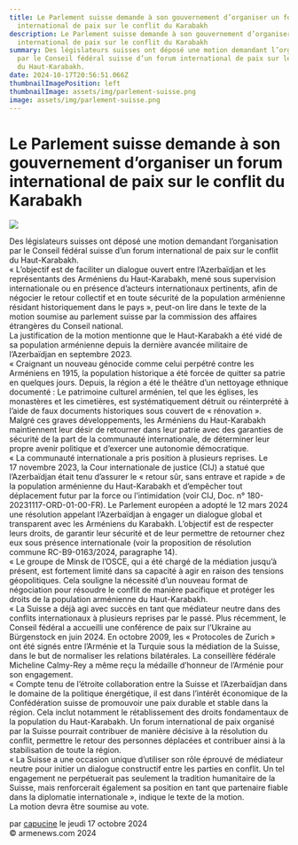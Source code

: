 ```yaml
---
title: Le Parlement suisse demande à son gouvernement d’organiser un forum
  international de paix sur le conflit du Karabakh
description: Le Parlement suisse demande à son gouvernement d’organiser un forum
  international de paix sur le conflit du Karabakh
summary: Des législateurs suisses ont déposé une motion demandant l’organisation
  par le Conseil fédéral suisse d’un forum international de paix sur le conflit
  du Haut-Karabakh.
date: 2024-10-17T20:56:51.066Z
thumbnailImagePosition: left
thumbnailImage: assets/img/parlement-suisse.png
image: assets/img/parlement-suisse.png
---
```

<!--StartFragment-->

# Le Parlement suisse demande à son gouvernement d’organiser un forum international de paix sur le conflit du Karabakh



![](https://www.armenews.com/local/cache-gd2/1c/f48704069a283a27aa6a8aabc803fe.png)

Des législateurs suisses ont déposé une motion demandant l’organisation par le Conseil fédéral suisse d’un forum international de paix sur le conflit du Haut-Karabakh.\
« L’objectif est de faciliter un dialogue ouvert entre l’Azerbaïdjan et les représentants des Arméniens du Haut-Karabakh, mené sous supervision internationale ou en présence d’acteurs internationaux pertinents, afin de négocier le retour collectif et en toute sécurité de la population arménienne résidant historiquement dans le pays », peut-on lire dans le texte de la motion soumise au parlement suisse par la commission des affaires étrangères du Conseil national.\
La justification de la motion mentionne que le Haut-Karabakh a été vidé de sa population arménienne depuis la dernière avancée militaire de l’Azerbaïdjan en septembre 2023.\
« Craignant un nouveau génocide comme celui perpétré contre les Arméniens en 1915, la population historique a été forcée de quitter sa patrie en quelques jours. Depuis, la région a été le théâtre d’un nettoyage ethnique documenté : Le patrimoine culturel arménien, tel que les églises, les monastères et les cimetières, est systématiquement détruit ou réinterprété à l’aide de faux documents historiques sous couvert de « rénovation ».\
Malgré ces graves développements, les Arméniens du Haut-Karabakh maintiennent leur désir de retourner dans leur patrie avec des garanties de sécurité de la part de la communauté internationale, de déterminer leur propre avenir politique et d’exercer une autonomie démocratique.\
« La communauté internationale a pris position à plusieurs reprises. Le 17 novembre 2023, la Cour internationale de justice (CIJ) a statué que l’Azerbaïdjan était tenu d’assurer le « retour sûr, sans entrave et rapide » de la population arménienne du Haut-Karabakh et d’empêcher tout déplacement futur par la force ou l’intimidation (voir CIJ, Doc. n° 180-20231117-ORD-01-00-FR). Le Parlement européen a adopté le 12 mars 2024 une résolution appelant l’Azerbaïdjan à engager un dialogue global et transparent avec les Arméniens du Karabakh. L’objectif est de respecter leurs droits, de garantir leur sécurité et de leur permettre de retourner chez eux sous présence internationale (voir la proposition de résolution commune RC-B9-0163/2024, paragraphe 14).\
« Le groupe de Minsk de l’OSCE, qui a été chargé de la médiation jusqu’à présent, est fortement limité dans sa capacité à agir en raison des tensions géopolitiques. Cela souligne la nécessité d’un nouveau format de négociation pour résoudre le conflit de manière pacifique et protéger les droits de la population arménienne du Haut-Karabakh.\
« La Suisse a déjà agi avec succès en tant que médiateur neutre dans des conflits internationaux à plusieurs reprises par le passé. Plus récemment, le Conseil fédéral a accueilli une conférence de paix sur l’Ukraine au Bürgenstock en juin 2024. En octobre 2009, les « Protocoles de Zurich » ont été signés entre l’Arménie et la Turquie sous la médiation de la Suisse, dans le but de normaliser les relations bilatérales. La conseillère fédérale Micheline Calmy-Rey a même reçu la médaille d’honneur de l’Arménie pour son engagement.\
« Compte tenu de l’étroite collaboration entre la Suisse et l’Azerbaïdjan dans le domaine de la politique énergétique, il est dans l’intérêt économique de la Confédération suisse de promouvoir une paix durable et stable dans la région. Cela inclut notamment le rétablissement des droits fondamentaux de la population du Haut-Karabakh. Un forum international de paix organisé par la Suisse pourrait contribuer de manière décisive à la résolution du conflit, permettre le retour des personnes déplacées et contribuer ainsi à la stabilisation de toute la région.\
« La Suisse a une occasion unique d’utiliser son rôle éprouvé de médiateur neutre pour initier un dialogue constructif entre les parties en conflit. Un tel engagement ne perpétuerait pas seulement la tradition humanitaire de la Suisse, mais renforcerait également sa position en tant que partenaire fiable dans la diplomatie internationale », indique le texte de la motion.\
La motion devra être soumise au vote.

par [capucine](https://www.armenews.com/spip.php?page=auteur&id_auteur=541) le jeudi 17 octobre 2024\
© armenews.com 2024



<!--EndFragment-->